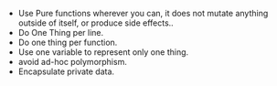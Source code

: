 

- Use Pure functions wherever you can, it does not mutate anything outside of itself, or produce side effects..
- Do One Thing per line.
- Do one thing per function.
- Use one variable to represent only one thing.
- avoid ad-hoc polymorphism.
- Encapsulate private data.

```js
```